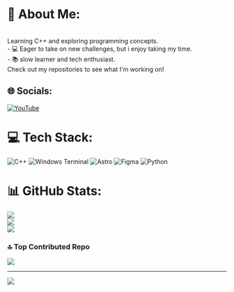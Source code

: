 # 💫 About Me:
<br> Learning C++ and exploring programming concepts.<br>- 💻 Eager to take on new challenges, but i enjoy taking my time.<br>- 📚 slow learner and tech enthusiast.<br>Check out my repositories to see what I'm working on!


## 🌐 Socials:
[![YouTube](https://img.shields.io/badge/YouTube-%23FF0000.svg?logo=YouTube&logoColor=white)](https://youtube.com/@bahran_xd) 

# 💻 Tech Stack:
![C++](https://img.shields.io/badge/c++-%2300599C.svg?style=for-the-badge&logo=c%2B%2B&logoColor=white) ![Windows Terminal](https://img.shields.io/badge/Windows%20Terminal-%234D4D4D.svg?style=for-the-badge&logo=windows-terminal&logoColor=white) ![Astro](https://img.shields.io/badge/astro-%232C2052.svg?style=for-the-badge&logo=astro&logoColor=white) ![Figma](https://img.shields.io/badge/figma-%23F24E1E.svg?style=for-the-badge&logo=figma&logoColor=white) ![Python](https://img.shields.io/badge/python-3670A0?style=for-the-badge&logo=python&logoColor=ffdd54)
# 📊 GitHub Stats:
![](https://github-readme-stats.vercel.app/api?username=Bahrants&theme=dark&hide_border=true&include_all_commits=true&count_private=false)<br/>
![](https://github-readme-streak-stats.herokuapp.com/?user=Bahrants&theme=dark&hide_border=true)<br/>
![](https://github-readme-stats.vercel.app/api/top-langs/?username=Bahrants&theme=dark&hide_border=true&include_all_commits=true&count_private=false&layout=compact)

### 🔝 Top Contributed Repo
![](https://github-contributor-stats.vercel.app/api?username=Bahrants&limit=5&theme=dark&combine_all_yearly_contributions=true)

---
[![](https://visitcount.itsvg.in/api?id=Bahrants&icon=0&color=0)](https://visitcount.itsvg.in)

<!-- Proudly created with GPRM ( https://gprm.itsvg.in ) -->
